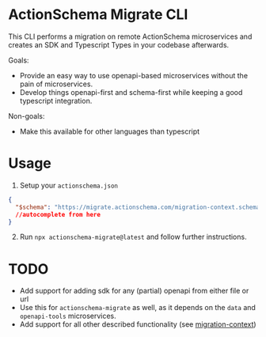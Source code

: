 # ActionSchema Migrate CLI

This CLI performs a migration on remote ActionSchema microservices and creates an SDK and Typescript Types in your codebase afterwards.

Goals:

- Provide an easy way to use openapi-based microservices without the pain of microservices.
- Develop things openapi-first and schema-first while keeping a good typescript integration.

Non-goals:

- Make this available for other languages than typescript

# Usage

1. Setup your `actionschema.json`

```json
{
  "$schema": "https://migrate.actionschema.com/migration-context.schema.json"
  //autocomplete from here
}
```

2. Run `npx actionschema-migrate@latest` and follow further instructions.

# TODO

- Add support for adding sdk for any (partial) openapi from either file or url
- Use this for `actionschema-migrate` as well, as it depends on the `data` and `openapi-tools` microservices.
- Add support for all other described functionality (see [migration-context](public/migration-context.schema.json))
